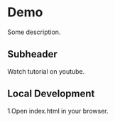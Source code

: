 # Demo

Some description.

## Subheader

Watch tutorial on youtube.

## Local Development

1.Open index.html in your browser.
